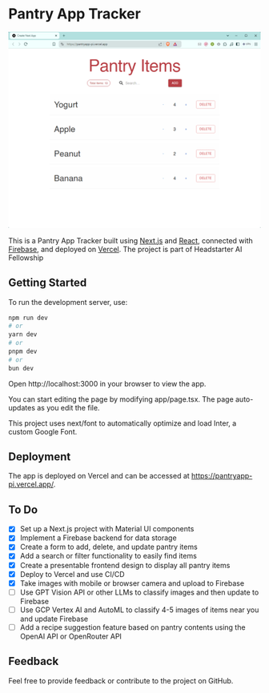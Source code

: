 # Pantry App Tracker

<img src="images/pantry-app.png" alt="Alt text" width="700"/>

This is a Pantry App Tracker built using [Next.js](https://nextjs.org/) and [React](https://reactjs.org/), connected with [Firebase](https://firebase.google.com/), and deployed on [Vercel](https://vercel.com/). The project is part of Headstarter AI Fellowship

## Getting Started

To run the development server, use:

```bash
npm run dev
# or
yarn dev
# or
pnpm dev
# or
bun dev
```

Open http://localhost:3000 in your browser to view the app.

You can start editing the page by modifying app/page.tsx. The page auto-updates as you edit the file.

This project uses next/font to automatically optimize and load Inter, a custom Google Font.

## Deployment

The app is deployed on Vercel and can be accessed at https://pantryapp-pi.vercel.app/.

## To Do

- [x] Set up a Next.js project with Material UI components
- [x] Implement a Firebase backend for data storage
- [x] Create a form to add, delete, and update pantry items
- [x] Add a search or filter functionality to easily find items
- [x] Create a presentable frontend design to display all pantry items
- [x] Deploy to Vercel and use CI/CD
- [x] Take images with mobile or browser camera and upload to Firebase
- [ ] Use GPT Vision API or other LLMs to classify images and then update to Firebase
- [ ] Use GCP Vertex AI and AutoML to classify 4-5 images of items near you and update Firebase
- [ ] Add a recipe suggestion feature based on pantry contents using the OpenAI API or OpenRouter API

## Feedback

Feel free to provide feedback or contribute to the project on GitHub.
